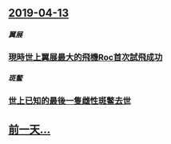 ## [2019-04-13](/zh/news/2019/04/13/index.md)

##### 翼展
### [現時世上翼展最大的飛機Roc首次試飛成功 ](/zh/news/2019/04/13/現時世上翼展最大的飛機Roc首次試飛成功.md)
##### 斑鳖
### [世上已知的最後一隻雌性斑鳖去世 ](/zh/news/2019/04/13/世上已知的最後一隻雌性斑鳖去世.md)
## [前一天...](/zh/news/2019/04/11/index.md)


